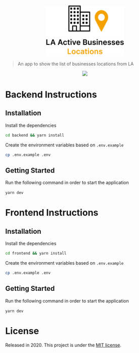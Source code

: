 <p align="center">
  <img src=".github/docs/logo.png" width="250"/>
</p>

> An app to show the list of businesses locations from LA

<p align="center">
  <img src=".github/docs/app.gif" width="250">
</p>

# Backend Instructions

## Installation

Install the dependencies 
```bash
cd backend && yarn install
```

Create the environment variables based on `.env.example`

```bash
cp .env.example .env
```

## Getting Started

Run the following command in order to start the application

```yarn dev```

# Frontend Instructions

## Installation

Install the dependencies 
```bash
cd frontend && yarn install
```

Create the environment variables based on `.env.example`

```bash
cp .env.example .env
```

## Getting Started

Run the following command in order to start the application

```yarn dev```

# License

Released in 2020.
This project is under the [MIT license](https://github.com/LauraBeatris/hotseat-api/master/LICENSE).
